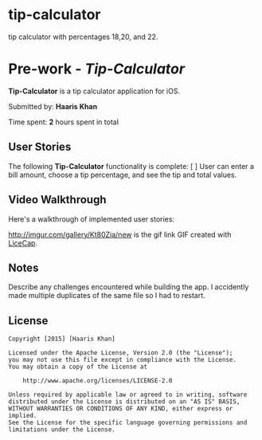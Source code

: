# tip-calculator
tip calculator with percentages 18,20, and 22.
# Pre-work - *Tip-Calculator*

**Tip-Calculator** is a tip calculator application for iOS.

Submitted by: **Haaris Khan**

Time spent: **2** hours spent in total

## User Stories

The following **Tip-Calculator** functionality is complete:
[ ] User can enter a bill amount, choose a tip percentage, and see the tip and total values.
## Video Walkthrough 

Here's a walkthrough of implemented user stories:

http://imgur.com/gallery/Kt80Zia/new is the gif link
GIF created with [LiceCap](http://www.cockos.com/licecap/).

## Notes

Describe any challenges encountered while building the app.
I accidently made multiple duplicates of the same file so I had to restart.
## License

    Copyright [2015] [Haaris Khan]

    Licensed under the Apache License, Version 2.0 (the "License");
    you may not use this file except in compliance with the License.
    You may obtain a copy of the License at

        http://www.apache.org/licenses/LICENSE-2.0

    Unless required by applicable law or agreed to in writing, software
    distributed under the License is distributed on an "AS IS" BASIS,
    WITHOUT WARRANTIES OR CONDITIONS OF ANY KIND, either express or implied.
    See the License for the specific language governing permissions and
    limitations under the License.
